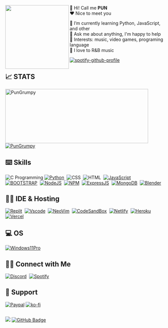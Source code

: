 <p float="left">
  <img src='asset/city-rain.jpg' width='200' align="left">
  <p float="center">

👋 Hi! Call me **PUN** <br/>
❤ Nice to meet you

🌱 I’m currently learning Python, JavaScript, and other<br>
💬 Ask me about anything, I'm happy to help<br>
💜 Interests: music, video games, programing language<br>
🎵 I love to R&B music<br>

<div>

<!-- ![Random Dev Quote](https://quotes-github-readme.vercel.app/api?type=horizontal&theme=tokyonight) -->

[![spotify-github-profile](https://spotify-github-profile.vercel.app/api/view?uid=t504rlopu4cif7rn4bpbopqde&cover_image=true&theme=novatorem&bar_color=53b14f&bar_color_cover=false)](https://spotify-github-profile.vercel.app/api/view?uid=t504rlopu4cif7rn4bpbopqde&redirect=true)

</div>



## 📈 STATS

<div>
  <a href="https://github.com/pungrumpy">
    <img width=450 height=170 align="center" alt="PunGrumpy" src="https://github-readme-stats.vercel.app/api?username=pungrumpy&theme=midnight-purple&show_icons=true&bg_color=0D1117&hide_border=true&count_private=true" />
  </a>
  <a href="https://github.com/pungrumpy">
    <img align="center" alt="PunGrumpy" src="https://github-readme-stats.vercel.app/api/top-langs/?username=pungrumpy&theme=midnight-purple&layout=compact&bg_color=0D1117&hide_border=true&count_private=true" />
  </a>
</div>

<div>

## ⌨️ Skills

![C Programming](https://img.shields.io/badge/C-00599C?style=for-the-badge&logo=c&logoColor=white)
[![Python](https://img.shields.io/badge/Python-14354c?style=for-the-badge&logo=python&logoColor=ffdd54)](https://www.python.org/)&nbsp;
![CSS](https://img.shields.io/badge/CSS-264de4?style=for-the-badge&logo=css3&logoColor=white)&nbsp;
![HTML](https://img.shields.io/badge/HTML-e34c26?style=for-the-badge&logo=html5&logoColor=white)&nbsp;
[![JavaScript](https://img.shields.io/badge/JavaScript-F7DF1E?style=for-the-badge&logo=javascript&logoColor=black)](https://www.javascript.com/)&nbsp;
[![BOOTSTRAP](https://img.shields.io/badge/Bootstrap-563d7c?style=for-the-badge&logo=bootstrap&logoColor=white)](https://getbootstrap.com/)&nbsp;
[![NodeJS](https://img.shields.io/badge/Node.js-3C873A?style=for-the-badge&logo=node.js&logoColor=white)](https://nodejs.org/en/)&nbsp;
[![NPM](https://img.shields.io/badge/NPM-%23000000.svg?style=for-the-badge&logo=npm&logoColor=white)](https://www.npmjs.com/)&nbsp;
[![ExpressJS](https://img.shields.io/badge/express.js-fff.svg?style=for-the-badge&logo=express&logoColor=000)](https://expressjs.com/)&nbsp;
[![MongoDB](https://img.shields.io/badge/MongoDB-3FA037?style=for-the-badge&logo=mongodb&logoColor=white)](https://www.mongodb.com/)&nbsp;
[![Blender](https://img.shields.io/badge/blender-EA7600.svg?style=for-the-badge&logo=blender&logoColor=white)](https://www.blender.org/)&nbsp;

</div>

<div>

## 🧑‍💻 IDE & Hosting

[![Replit](https://img.shields.io/badge/replit-000001?style=for-the-badge&logo=replit&logoColor=white)](https://replit.com/~)&nbsp;
[![Vscode](https://img.shields.io/badge/Visual_Studio_Code-0078D4?style=for-the-badge&logo=visual%20studio%20code&logoColor=white)](https://code.visualstudio.com/)&nbsp;
[![NeoVim](https://img.shields.io/badge/NeoVim-%2311AB00.svg?&style=for-the-badge&logo=neovim&logoColor=white)](https://neovimcraft.com/)&nbsp;
[![CodeSandBox](https://img.shields.io/badge/Codesandbox-000000?style=for-the-badge&logo=CodeSandbox&logoColor=white)](https://codesandbox.io/)&nbsp;
[![Netlify](https://img.shields.io/badge/Netlify-499ebe?style=for-the-badge&logo=netlify&logoColor=white)](https://www.netlify.com/)&nbsp;
[![Heroku](https://img.shields.io/badge/Heroku-5b20a5?style=for-the-badge&logo=heroku&logoColor=white)](https://www.heroku.com/)&nbsp;
[![Vercel](https://img.shields.io/badge/Vercel-000000?style=for-the-badge&logo=vercel&logoColor=white)](https://vercel.com/)&nbsp;

</div>

<div>

## 💻 OS

[![Windows11Pro](https://img.shields.io/badge/Windows-0078D6?style=for-the-badge&logo=windows&logoColor=white)](https://www.microsoft.com/th-th/windows?r=1)&nbsp;

</div>

<div>

## 🤝🏻 Connect with Me

[![Discord](https://img.shields.io/badge/Discord-5865F2?style=for-the-badge&logo=discord&logoColor=white)](https://discordapp.com/users/353899973252874260)&nbsp;
[![Spotify](https://img.shields.io/badge/Spotify-1ED760?&style=for-the-badge&logo=spotify&logoColor=white)](https://open.spotify.com/user/t504rlopu4cif7rn4bpbopqde)&nbsp;

</div>

<div>

## 🎁 Support

[![Paypal](https://img.shields.io/badge/PayPal-00457C?style=for-the-badge&logo=paypal&logoColor=white)](nopakron41310@gmail.com)
[![ko-fi](https://img.shields.io/badge/Ko--fi-F16061?style=for-the-badge&logo=ko-fi&logoColor=white)](https://ko-fi.com/pungrumpy)

</div>

##

</p>

<div>
  <a href="https://github.com/PunGrumpy" style="text-decoration:none">
    <img src="https://komarev.com/ghpvc/?username=PunGrumpy">
</a>
<a href="https://github.com/PunGrumpy?tab=followers"><img src="https://img.shields.io/github/followers/PunGrumpy?label=Followers&style=social" alt="GitHub Badge"></a>
</div>
